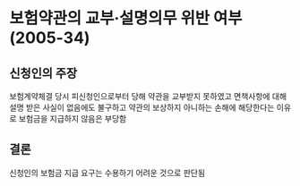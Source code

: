 # 보험약관의 교부·설명의무 위반 여부(2005-34)

## 신청인의 주장
보험계약체결 당시 피신청인으로부터 당해 약관을 교부받지 못하였고 면책사항에 대해 설명 받은 사실이 없음에도 불구하고 약관의 보상하지 아니하는 손해에 해당한다는 이유로 보험금을 지급하지 않음은 부당함

## 결론
신청인의 보험금 지급 요구는 수용하기 어려운 것으로 판단됨